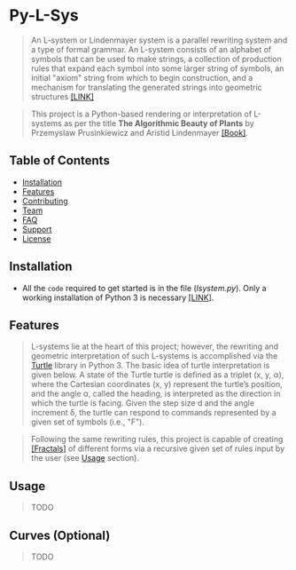 <img src="http://www.sidefx.com/docs/houdini/nodes/images/lsystems/roll5.png" alt="">

# Py-L-Sys

> An L-system or Lindenmayer system is a parallel rewriting system and a type of formal grammar. An L-system consists of an alphabet of symbols that can be used to make strings, a collection of production rules that expand each symbol into some larger string of symbols, an initial "axiom" string from which to begin construction, and a mechanism for translating the generated strings into geometric structures [[LINK]](https://en.wikipedia.org/wiki/L-system)

> This project is a Python-based rendering or interpretation of L-systems as per the title **The Algorithmic Beauty
of Plants** by Przemyslaw Prusinkiewicz and Aristid Lindenmayer [[Book]](http://algorithmicbotany.org/papers/abop/abop.pdf).

## Table of Contents

- [Installation](#installation)
- [Features](#features)
- [Contributing](#contributing)
- [Team](#team)
- [FAQ](#faq)
- [Support](#support)
- [License](#license)

## Installation

- All the `code` required to get started is in the file (*lsystem.py*). Only a working installation of Python 3 is necessary [[LINK]](https://www.python.org/).

## Features

> L-systems lie at the heart of this project; however, the rewriting and geometric interpretation of such L-systems is accomplished via the [Turtle](https://docs.python.org/3.3/library/turtle.html?highlight=turtle#module-turtle) library in Python 3. The basic idea of turtle interpretation is given below. A state of the Turtle turtle is defined as a triplet (x, y, α), where the Cartesian coordinates (x, y) represent the turtle’s position, and the angle α, called the heading, is interpreted as the direction in which the turtle is facing. Given the step size d and the angle increment δ, the turtle can respond to commands represented by a given set of symbols (i.e., "F").

> Following the same rewriting rules, this project is capable of creating [[Fractals]](http://mathworld.wolfram.com/Fractal.html) of different forms via a recursive given set of rules input by the user (see [Usage](#Usage) section).

## Usage

> TODO

## Curves (Optional)

> TODO
